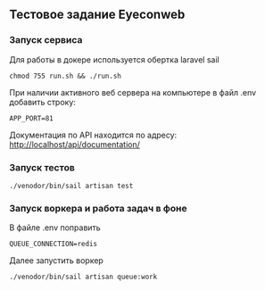 ## Тестовое задание Eyeconweb

### Запуск сервиса

Для работы в докере используется обертка laravel sail

```shell
chmod 755 run.sh && ./run.sh
```

При наличии активного веб сервера на компьютере в файл .env добавить строку:

```dotenv
APP_PORT=81
```

Документация по API находится по адресу: [http://localhost/api/documentation/](http://localhost/api/documentation/)

### Запуск тестов

```shell
./venodor/bin/sail artisan test
```

### Запуск воркера и работа задач в фоне

В файле .env поправить

```dotenv
QUEUE_CONNECTION=redis
```

Далее запустить воркер

```shell
./venodor/bin/sail artisan queue:work
```
